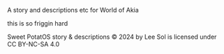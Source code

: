 A story and descriptions etc for World of Akia

this is so friggin hard

Sweet PotatOS story & descriptions © 2024 by Lee Sol is licensed under CC BY-NC-SA 4.0 
